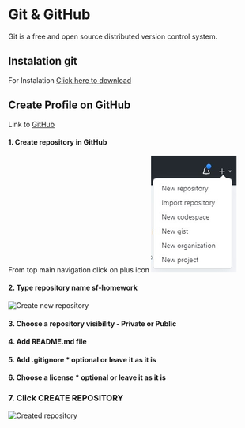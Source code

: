 # Git & GitHub

Git is a free and open source distributed version control system.

## Instalation git

For Instalation [Click here to download](https://git-scm.com/downloads)

## Create Profile on GitHub

Link to [GitHub ](https://git-scm.com/downloads)

#### 1. Create repository in GitHub

From top main navigation click on plus icon ![Create new repository](./assets/images/add.jpg "Click on new repository")

#### 2. Type repository name sf-homework

![Create new repository](../assets/images/create_1.jpg "MarineGEO logo")

#### 3. Choose a repository visibility - Private or Public

#### 4. Add README.md file

#### 5. Add .gitignore \* optional or leave it as it is

#### 6. Choose a license \* optional or leave it as it is

### 7. Click CREATE REPOSITORY

![](/assets/images/create_2.jpg "Created repository")
